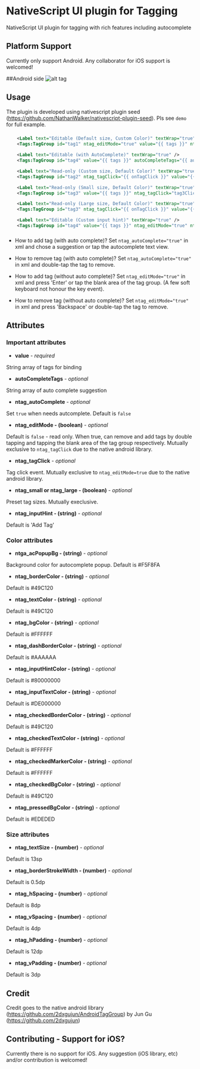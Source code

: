 # NativeScript UI plugin for Tagging
NativeScript UI plugin for tagging with rich features including autocomplete

## Platform Support

Currently only support Android. Any collaborator for iOS support is welcomed!

##Android side
![alt tag](https://bytebucket.org/win_min_tun/nativescript-tag/raw/ae7c2b070de75c81898493d4b5d26892321612c9/demo/screenshots/Android.png)

## Usage

The plugin is developed using nativescript plugin seed (https://github.com/NathanWalker/nativescript-plugin-seed). Pls see `demo` for full example. 
###
```XML
    <Label text="Editable (Default size, Custom Color)" textWrap="true" />    
    <Tags:TagGroup id="tag1" ntag_editMode="true" value="{{ tags }}" ntag_borderColor="#2095F2" ntag_textColor="#2095F2" ntag_bgColor="#ffffff" ntag_checkedBorderColor="#2095F2" ntag_checkedBgColor="#2095F2" ntag_checkedTextColor="#ffffff" />

    <Label text="Editable (with AutoComplete)" textWrap="true" />
    <Tags:TagGroup id="tag4" value="{{ tags }}" autoCompleteTags="{{ autoCompleteTags }}" ntag_autoComplete="true" ntag_inputHint="Add Tags" ntag_inputTextColor="red" />

    <Label text="Read-only (Custom size, Default Color)" textWrap="true" />    
    <Tags:TagGroup id="tag2" ntag_tagClick="{{ onTagClick }}" value="{{ tags }}" ntag_borderStrokeWidth="0.7" ntag_textSize="15" ntag_hSpacing="9" ntag_vSpacing="5" ntag_hPadding="14" ntag_vPadding="4" />

    <Label text="Read-only (Small size, Default Color)" textWrap="true" />
    <Tags:TagGroup id="tag3" value="{{ tags }}" ntag_tagClick="tag3Click" ntag_small="true" />

    <Label text="Read-only (Large size, Default Color)" textWrap="true" />
    <Tags:TagGroup id="tag3" ntag_tagClick="{{ onTagClick }}" value="{{ tags }}" ntag_large="true" />

    <Label text="Editable (Custom input hint)" textWrap="true" />
    <Tags:TagGroup id="tag4" value="{{ tags }}" ntag_editMode="true" ntag_inputHint="New Tag" ntag_large="true" />

```

###
- How to add tag (with auto complete)?
Set `ntag_autoComplete="true"` in xml and chose a suggestion or tap the autocomplete text view.

- How to remove tag (with auto complete)?
Set `ntag_autoComplete="true"` in xml and double-tap the tag to remove.

- How to add tag (without auto complete)?
Set `ntag_editMode="true"` in xml and press 'Enter' or tap the blank area of the tag group. (A few soft keyboard not honour the key event).

- How to remove tag (without auto complete)?
Set `ntag_editMode="true"` in xml and press 'Backspace' or double-tap the tag to remove.

## Attributes

### Important attributes

- **value** - *required*

String array of tags for binding

- **autoCompleteTags** - *optional*

String array of auto complete suggestion

- **ntag_autoComplete** - *optional*

Set `true` when needs autcomplete. Default is `false`

- **ntag_editMode - (boolean)** - *optional*

Default is `false` - read only. When true, can remove and add tags by double tapping and tapping the blank area of the tag group respectively. Mutually exclusive to `ntag_tagClick` due to the native android library.

- **ntag_tagClick** - *optional*

Tag click event. Mutually exclusive to `ntag_editMode=true` due to the native android library.

- **ntag_small or ntag_large - (boolean)** - *optional*

Preset tag sizes. Mutually execlusive.

- **ntag_inputHint - (string)** - *optional*

Default is 'Add Tag'

### Color attributes

- **ntga_acPopupBg - (string)** - *optional*

Background color for autocomplete popup. Default is #F5F8FA

- **ntag_borderColor - (string)** - *optional*

Default is #49C120

- **ntag_textColor - (string)** - *optional*

Default is #49C120

- **ntag_bgColor - (string)** - *optional*

Default is #FFFFFF

- **ntag_dashBorderColor - (string)** - *optional*

Default is #AAAAAA

- **ntag_inputHintColor - (string)** - *optional*

Default is #80000000

- **ntag_inputTextColor - (string)** - *optional*

Default is #DE000000

- **ntag_checkedBorderColor - (string)** - *optional*

Default is #49C120

- **ntag_checkedTextColor - (string)** - *optional*

Default is #FFFFFF

- **ntag_checkedMarkerColor - (string)** - *optional*

Default is #FFFFFF

- **ntag_checkedBgColor - (string)** - *optional*

Default is #49C120

- **ntag_pressedBgColor - (string)** - *optional*

Default is #EDEDED

### Size attributes

- **ntag_textSize - (number)** - *optional*

Default is 13sp

- **ntag_borderStrokeWidth - (number)** - *optional*

Default is 0.5dp

- **ntag_hSpacing - (number)** - *optional*

Default is 8dp

- **ntag_vSpacing - (number)** - *optional*

Default is 4dp

- **ntag_hPadding - (number)** - *optional*

Default is 12dp

- **ntag_vPadding - (number)** - *optional*

Default is 3dp

## Credit

Credit goes to the native android library (https://github.com/2dxgujun/AndroidTagGroup) by Jun Gu (https://github.com/2dxgujun)

## Contributing - Support for iOS?

Currently there is no support for iOS. Any suggestion (iOS library, etc) and/or contribution is welcomed!
